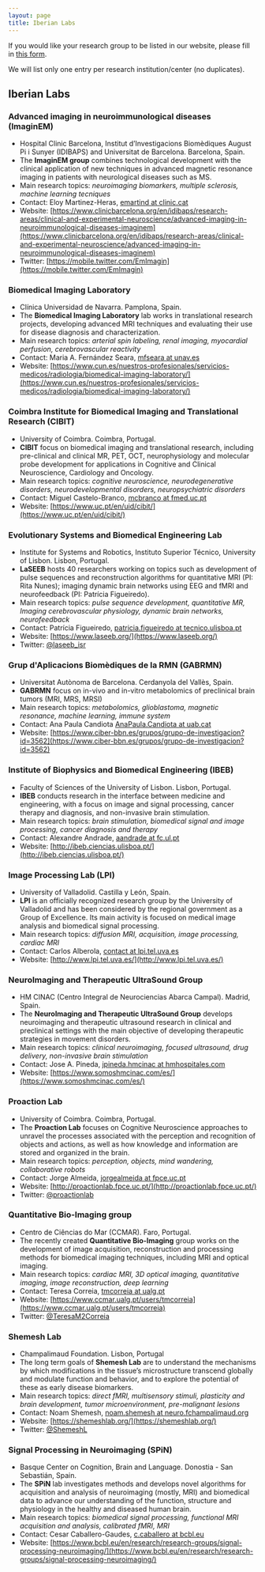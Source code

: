 ```yaml
---
layout: page
title: Iberian Labs
---
```


If you would like your research group to be listed in our website, please fill in <a href="https://forms.gle/X3XvHLDNbY7jF1QX6" target="_blank">this form</a>.

We will list only one entry per research institution/center (no duplicates).

## Iberian Labs

### Advanced imaging in neuroimmunological diseases (ImaginEM)

- Hospital Clinic Barcelona, Institut d’Investigacions Biomèdiques August Pi i Sunyer (IDIBAPS) and Universitat de Barcelona. Barcelona, Spain.
- The **ImaginEM group** combines technological development with the clinical application of new techniques in advanced magnetic resonance imaging in patients with neurological diseases such as MS.
- Main research topics: *neuroimaging biomarkers, multiple sclerosis, machine learning tecniques*
- Contact: Eloy Martinez-Heras, [emartind at clinic.cat](mailto:emartind@clinic.cat)
- Website: [https://www.clinicbarcelona.org/en/idibaps/research-areas/clinical-and-experimental-neuroscience/advanced-imaging-in-neuroimmunological-diseases-imaginem](https://www.clinicbarcelona.org/en/idibaps/research-areas/clinical-and-experimental-neuroscience/advanced-imaging-in-neuroimmunological-diseases-imaginem)
- Twitter: [https://mobile.twitter.com/EmImagin](https://mobile.twitter.com/EmImagin)

### Biomedical Imaging Laboratory

- Clínica Universidad de Navarra. Pamplona, Spain.
- The **Biomedical Imaging Laboratory** lab works in translational research projects, developing advanced MRI techniques and evaluating their use for disease diagnosis and characterization.
- Main research topics: *arterial spin labeling, renal imaging, myocardial perfusion, cerebrovascular reactivity*
- Contact: Maria A. Fernández Seara, [mfseara at unav.es](mailto:mfseara@unav.es)
- Website: [https://www.cun.es/nuestros-profesionales/servicios-medicos/radiologia/biomedical-imaging-laboratory/](https://www.cun.es/nuestros-profesionales/servicios-medicos/radiologia/biomedical-imaging-laboratory/)

### Coimbra Institute for Biomedical Imaging and Translational Research (CIBIT)

- University of Coimbra. Coimbra, Portugal.
- **CIBIT** focus on biomedical imaging and translational research, including pre-clinical and clinical MR, PET, OCT, neurophysiology and molecular probe development for applications in Cognitive and Clinical Neuroscience, Cardiology and Oncology.
- Main research topics: *cognitive neuroscience, neurodegenerative disorders, neurodevelopmental disorders, neuropsychiatric disorders*
- Contact: Miguel Castelo-Branco, [mcbranco at fmed.uc.pt](mailto:mcbranco@fmed.uc.pt)
- Website: [https://www.uc.pt/en/uid/cibit/](https://www.uc.pt/en/uid/cibit/)

### Evolutionary Systems and Biomedical Engineering Lab

- Institute for Systems and Robotics, Instituto Superior Técnico, University of Lisbon. Lisbon, Portugal.
- **LaSEEB** hosts 40 researchers working on topics such as development of pulse sequences and reconstruction algorithms for quantitative MRI (PI: Rita Nunes); imaging dynamic brain networks using EEG and fMRI and neurofeedback (PI: Patrícia Figueiredo).
- Main research topics: *pulse sequence development, quantitative MR, Imaging cerebrovascular physiology, dynamic brain networks, neurofeedback*
- Contact: Patrícia Figueiredo, [patricia.figueiredo at tecnico.ulisboa.pt](mailto:patricia.figueiredo@tecnico.ulisboa.pt)
- Website: [https://www.laseeb.org/](https://www.laseeb.org/)
- Twitter: [@laseeb_isr](https://twitter.com/laseeb_isr)

### Grup d'Aplicacions Biomèdiques de la RMN (GABRMN)

- Universitat Autònoma de Barcelona. Cerdanyola del Vallès, Spain.
- **GABRMN** focus on in-vivo and in-vitro metabolomics of preclinical brain tumors (MRI, MRS, MRSI)
- Main research topics: *metabolomics, glioblastoma, magnetic resonance, machine learning, immune system*
- Contact: Ana Paula Candiota [AnaPaula.Candiota at uab.cat](mailto:AnaPaula.Candiota@uab.cat)
- Website: [https://www.ciber-bbn.es/grupos/grupo-de-investigacion?id=3562](https://www.ciber-bbn.es/grupos/grupo-de-investigacion?id=3562)

### Institute of Biophysics and Biomedical Engineering (IBEB)

- Faculty of Sciences of the University of Lisbon. Lisbon, Portugal.
- **IBEB** conducts research in the interface between medicine and engineering, with a focus on image and signal processing, cancer therapy and diagnosis, and non-invasive brain stimulation.
- Main research topics: *brain stimulation, biomedical signal and image processing, cancer diagnosis and therapy*
- Contact: Alexandre Andrade, [aandrade at fc.ul.pt](mailto:aandrade@fc.ul.pt)
- Website: [http://ibeb.ciencias.ulisboa.pt/](http://ibeb.ciencias.ulisboa.pt/)

### Image Processing Lab (LPI)

- University of Valladolid. Castilla y León, Spain.
- **LPI** is an officially recognized research group by the University of Valladolid and has been considered by the regional government as a Group of Excellence. Its main activity is focused on medical image analysis and biomedical signal processing.
- Main research topics: *diffusion MRI, acquisition, image processing, cardiac MRI*
- Contact: Carlos Alberola, [contact at lpi.tel.uva.es](mailto:contact@lpi.tel.uva.es)
- Website: [http://www.lpi.tel.uva.es/](http://www.lpi.tel.uva.es/)

### NeuroImaging and Therapeutic UltraSound Group

- HM CINAC (Centro Integral de Neurociencias Abarca Campal). Madrid, Spain.
- The **NeuroImaging and Therapeutic UltraSound Group** develops neuroimaging and therapeutic ultrasound research in clinical and preclinical settings with the main objective of developing therapeutic strategies in movement disorders.
- Main research topics: *clinical neuroimaging, focused ultrasound, drug delivery, non-invasive brain stimulation*
- Contact: Jose A. Pineda, [jpineda.hmcinac at hmhospitales.com](mailto:jpineda.hmcinac@hmhospitales.com)
- Website: [https://www.somoshmcinac.com/es/](https://www.somoshmcinac.com/es/)

### Proaction Lab

- University of Coimbra. Coimbra, Portugal.
- The **Proaction Lab** focuses on Cognitive Neuroscience approaches to unravel the processes associated with the perception and recognition of objects and actions, as well as how knowledge and information are stored and organized in the brain.
- Main research topics: *perception, objects, mind wandering, collaborative robots*
- Contact: Jorge Almeida, [jorgealmeida at fpce.uc.pt](mailto:jorgealmeida@fpce.uc.pt)
- Website: [http://proactionlab.fpce.uc.pt/](http://proactionlab.fpce.uc.pt/)
- Twitter: [@proactionlab](https://twitter.com/proactionlab)

### Quantitative Bio-Imaging group

- Centro de Ciências do Mar (CCMAR). Faro, Portugal.
- The recently created **Quantitative Bio-Imaging** group works on the development of image acquisition, reconstruction and processing methods for biomedical imaging techniques, including MRI and optical imaging.
- Main research topics: *cardiac MRI, 3D optical imaging, quantitative imaging, image reconstruction, deep learning*
- Contact: Teresa Correia, [tmcorreia at ualg.pt](mailto:tmcorreia@ualg.pt)
- Website: [https://www.ccmar.ualg.pt/users/tmcorreia](https://www.ccmar.ualg.pt/users/tmcorreia)
- Twitter: [@TeresaM2Correia](https://twitter.com/TeresaM2Correia)

### Shemesh Lab

- Champalimaud Foundation. Lisbon, Portugal
- The long term goals of **Shemesh Lab** are to understand the mechanisms by which modifications in the tissue’s microstructure transcend globally and modulate function and behavior, and to explore the potential of these as early disease biomarkers.
- Main research topics: *direct fMRI, multisensory stimuli, plasticity and brain development, tumor microenvironment, pre-malignant lesions*
- Contact: Noam Shemesh, [noam.shemesh at neuro.fchampalimaud.org](mailto:noam.shemesh@neuro.fchampalimaud.org)
- Website: [https://shemeshlab.org/](https://shemeshlab.org/)
- Twitter: [@ShemeshL](https://twitter.com/ShemeshL)

### Signal Processing in Neuroimaging (SPiN)

- Basque Center on Cognition, Brain and Language. Donostia - San Sebastián, Spain.
- The **SPiN** lab investigates methods and develops novel algorithms for acquisition and analysis of neuroimaging (mostly, MRI) and biomedical data to advance our understanding of the function, structure and physiology in the healthy and diseased human brain.
- Main research topics: *biomedical signal processing, functional MRI acquisition and analysis, calibrated fMRI, MRI*
- Contact: Cesar Caballero-Gaudes, [c.caballero at bcbl.eu](mailto:c.caballero@bcbl.eu)
- Website: [https://www.bcbl.eu/en/research/research-groups/signal-processing-neuroimaging/](https://www.bcbl.eu/en/research/research-groups/signal-processing-neuroimaging/)
